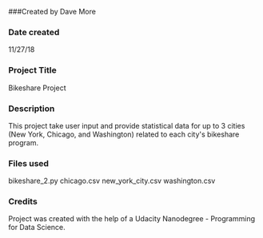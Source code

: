 ###Created by
Dave More

### Date created
11/27/18

### Project Title
Bikeshare Project

### Description
This project take user input and provide statistical data for up to 3 cities (New York, Chicago, and Washington) related to each city's bikeshare program.

### Files used
bikeshare_2.py
chicago.csv
new_york_city.csv
washington.csv

### Credits
Project was created with the help of a Udacity Nanodegree - Programming for Data Science.
